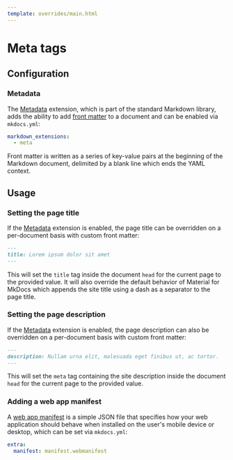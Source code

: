 ```yaml
---
template: overrides/main.html
---
```


# Meta tags

## Configuration

### Metadata

The [Metadata][1] extension, which is part of the standard Markdown library,
adds the ability to add [front matter][2] to a document and can be enabled via
`mkdocs.yml`:

``` yaml
markdown_extensions:
  - meta
```

Front matter is written as a series of key-value pairs at the beginning of the
Markdown document, delimited by a blank line which ends the YAML context.

  [1]: https://github.com/squidfunk/mkdocs-material/blob/master/src/base.html
  [2]: https://jekyllrb.com/docs/front-matter/

## Usage

### Setting the page title

If the [Metadata][3] extension is enabled, the page title can be overridden on
a per-document basis with custom front matter:

``` markdown
---
title: Lorem ipsum dolor sit amet
---
```

This will set the `title` tag inside the document `head` for the current page
to the provided value. It will also override the default behavior of Material
for MkDocs which appends the site title using a dash as a separator to the page
title.

  [3]: metadata

### Setting the page description

If the [Metadata][3] extension is enabled, the page description can also be 
overridden on a per-document basis with custom front matter:

``` markdown
---
description: Nullam urna elit, malesuada eget finibus ut, ac tortor.
---
```

This will set the `meta` tag containing the site description inside the
document `head` for the current page to the provided value.

### Adding a web app manifest

A [web app manifest][4] is a simple JSON file that specifies how your web application should behave when installed on the user's mobile device or desktop, which can be set via `mkdocs.yml`:

``` yaml
extra:
  manifest: manifest.webmanifest
```
  
  [4]: https://developers.google.com/web/fundamentals/web-app-manifest/
